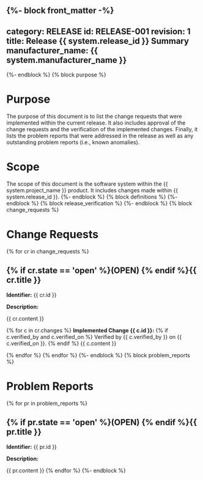 {%- block front_matter -%}
---
category: RELEASE
id: RELEASE-001
revision: 1
title: Release {{ system.release_id }} Summary
manufacturer_name: {{ system.manufacturer_name }}
---
{%- endblock %}
{% block purpose %}
# Purpose

The purpose of this document is to list the change requests that were implemented within the current release.  It also includes approval of the change requests and the verification of the implemented changes.  Finally, it lists the problem reports that were addressed in the release as well as any outstanding problem reports (i.e., known anomalies).

# Scope

The scope of this document is the software system within the {{ system.project_name }} product.  It includes changes made within {{ system.release_id }}.
{%- endblock %}
{% block definitions %}
{%- endblock %}
{% block release_verification %}
{%- endblock %}
{% block change_requests %}
# Change Requests
{% for cr in change_requests %}
## {% if cr.state == 'open' %}(OPEN) {% endif %}{{ cr.title }}

**Identifier:** {{ cr.id }}

**Description:**

{{ cr.content }}

{% for c in cr.changes %}
**Implemented Change {{ c.id }}:**
{% if c.verified_by and c.verified_on %}
Verified by {{ c.verified_by }} on {{ c.verified_on }}.
{% endif %}
{{ c.content }}

{% endfor %}
{% endfor %}
{%- endblock %}
{% block problem_reports %}
# Problem Reports
{% for pr in problem_reports %}
## {% if pr.state == 'open' %}(OPEN) {% endif %}{{ pr.title }}

**Identifier:** {{ pr.id }}

**Description:**

{{ pr.content }}
{% endfor %}
{%- endblock %}
